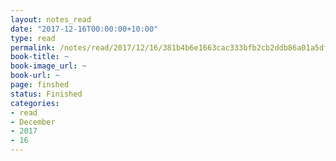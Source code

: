 ```yaml
---
layout: notes_read
date: "2017-12-16T00:00:00+10:00"
type: read
permalink: /notes/read/2017/12/16/381b4b6e1663cac333bfb2cb2ddb86a01a5df9cf.html
book-title: ~
book-image_url: ~
book-url: ~
page: finshed
status: Finished
categories:
- read
- December
- 2017
- 16
---
```


